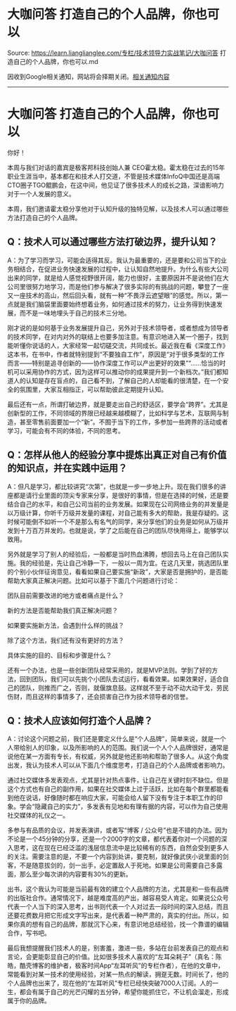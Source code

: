 # 大咖问答 打造自己的个人品牌，你也可以 

Source: https://learn.lianglianglee.com/专栏/技术领导力实战笔记/大咖问答 打造自己的个人品牌，你也可以.md

因收到Google相关通知，网站将会择期关闭。[相关通知内容](https://lumendatabase.org/notices/44265620)

---

# 大咖问答 打造自己的个人品牌，你也可以

你好！

本周与我们对话的嘉宾是极客邦科技创始人兼 CEO霍太稳。霍太稳在过去的15年职业生涯当中，基本都在和技术人打交道，不管是技术媒体InfoQ中国还是高端CTO圈子TGO鲲鹏会，在这中间，他见证了很多技术人的成长之路，深谙影响力对于一个人发展的意义。

本周，我们邀请霍太稳分享他对于认知升级的独特见解，以及技术人可以通过哪些方法打造自己的个人品牌。

## Q：技术人可以通过哪些方法打破边界，提升认知？

A：为了学习而学习，可能会适得其反。我认为最重要的，还是要和公司当下的业务相结合，在促进业务快速发展的过程中，让认知自然地提升。为什么有些大公司出来的同学，就是给人感觉视野很开阔，能力也很好，主要原因并不是说他们在大公司里很努力地学习，而是他们参与解决了很多实际的有挑战的问题，攀登了一座又一座技术的高山，然后回头看，就有一种“不畏浮云遮望眼”的感觉。所以，第一点就是我们脑袋里面要始终想着业务，如何通过技术的努力，让业务得到快速发展，而不是一味地埋头于自己的技术三分地。

刚才说的是如何基于业务发展提升自己，另外对于技术领导者，或者想成为领导者的技术同学，在对内对外的联结上也要多加注意。有意识地进入某一个圈子，找到能听懂你说话的人，大家经常一起切磋交流，共同成长。最近我在看《深度工作》这本书，在书中，作者就特别提到“不要独自工作”，原因是“对于很多类型的工作而言——特别是追寻创新的——协作深度工作可以产出更好的效果”“……恰当的时机可以采用协作的方式，因为这样可以推动你的成果提升到一个新档次。”我们都知道人的认知是存在盲点的，自己看不到，了解自己的人却能看的很清楚，在一个安全的氛围里，大家互相指正，可以帮助彼此定期提升认知。

最后还有一点，所谓打破边界，就是要走出自己的舒适区，要学会“跨界”。尤其是创新型的工作，不同领域的界限已经越来越模糊了，比如科学与艺术，互联网与制造，甚至零售前面要加一个“新”。不囿于当下的工作，多参加一些跨界的活动或者学习，可能会有不同的体验，不同的思考。

## Q：怎样从他人的经验分享中提炼出真正对自己有价值的知识点，并在实践中运用？

A：但凡是学习，都比较讲究“次第”，也就是一步一步地上升。现在我们很多的讲座都是请行业里面的顶尖专家来分享，是很好的事情，但是在选择的时候，还是要结合自己的水平，和自己公司当前的业务发展。如果现在公司网络业务的并发量是以万级计算，你听千万级并发量的课程，对自己能有多大的帮助，我是存疑的。这时候可能倒不如听一个不是那么有名气的同学，来分享他们的业务是如何从万级并发到十万百万并发的。也就是说，学了之后能在自己的团队尽快用得上，能够学以致用。

另外就是学习了别人的经验后，一般都是当时热血沸腾，想回去马上在自己团队实施。我的经验是，先让自己冷静一下，一般以一周为宜。在这几天里，挑选团队里的个别小伙伴征询意见，看看如果自己要实施“新政”，大家是否是拥护的，是否能帮助大家真正解决问题。比如可以基于下面几个问题进行讨论：

团队目前需要改进的地方或者痛点是什么？

新的方法是否能帮助我们真正解决问题？

如果要实施新方法，会遇到什么样的挑战？

除了这个方法，我们还有没有更好的方法？

具体实施的目的、目标和步骤是什么？

还有一个办法，也是一些创新团队经常采用的，就是MVP法则。学到了好的方法，回到团队，我们可以先挑个小团队去试运行，看看效果。如果效果好，适合自己的团队，则推而广之，否则，就偃旗息鼓。这样就不至于动不动大动干戈，劳民伤财，而且这样的事情多了，还会损害自己作为技术领导者的信誉。

## Q：技术人应该如何打造个人品牌？

A：讨论这个问题之前，我们还是要定义什么是“个人品牌”，简单来说，就是一个人带给别人的印象，以及所影响的人的范围。我们说一个人个人品牌很好，通常是说他在某一方面有专长，有权威，另外就是他还影响和帮助了很多人。从这个角度出发，我认为技术人可以从下面几个维度思考，打造自己的个人品牌或者影响力。

通过社交媒体多发表观点，尤其是针对热点事件，让自己在关键时刻不缺位。但是这个方式也有自己的副作用，如果在社交媒体上过于活跃，比如在每个群里都能看到他在说话，好像随时都在响应大家，可能会给人留下没有专注于本职工作的印象。学会“隐藏自己的实力”，多发表有见地和有理有据的内容，可以作为自己使用社交媒体的礼仪之一。

多参与有品质的会议，并发表演讲，或者写“博客 / 公众号”也是不错的办法。因为不论是一个45分钟的分享，还是一个2000字的文章，都代表着你对一个问题的深入思考，这在现在已经泛滥的浅层信息流中是比较稀有的东西，自然会受到更多人的关注。需要注意的是，不要一个内容到处讲，要克制，就好像武侠小说里面的剑客，不是随意拔剑的，剑一出手，必定置敌人于死地。如果是公司需要自己多露面，那么至少每次讲的内容要有30%的更新。

出书，这个我认为可能是当前最有效的建立个人品牌的方法，尤其是和一些有品牌的出版社合作。通常情况下，越是难度高的产出，越容易受人肯定。如果说公众号代表一个人当下的深入思考，出书则代表一个人对过去一段时间的深入总结，而且还要花费数月把它形成文字写出来，是代表着一种严肃的，真实的付出。所以，如果你真的想有自己的品牌，那就沉下心来，有意识地总结经验，找一个靠谱的编辑合作，写书吧。

最后我想提醒我们技术人的是，别害羞，激进一些，多站在台前发表自己的观点和言论，会更能彰显自己的价值。比如很多技术人喜欢的“左耳朵耗子”（真名：陈皓，酷壳博客的维护者，极客时间App“左耳听风”的专栏作者），在他的文章中，常能看到对某一技术的使用经验，对某一热点的解读，拥趸无数。时间长了，他的个人品牌也出来了，现在他的“左耳听风”专栏已经快突破7000人订阅。人的一生，都会有属于自己的光芒闪耀的五分钟，希望你能抓住它，不让机会溜走，形成属于你的品牌。